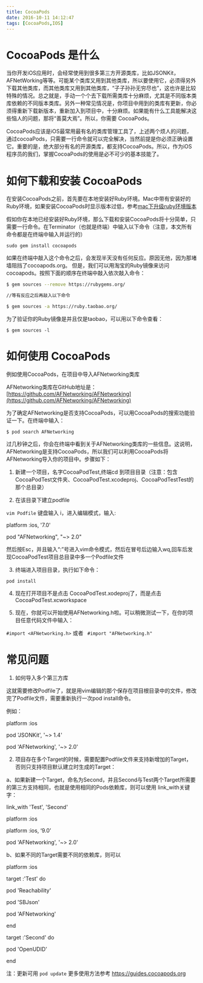 ```yaml
---
title: CocoaPods
date: 2016-10-11 14:12:47
tags: [CocoaPods,IOS]
---
```

# CocoaPods 是什么

当你开发iOS应用时，会经常使用到很多第三方开源类库，比如JSONKit，AFNetWorking等等。可能某个类库又用到其他类库，所以要使用它，必须得另外下载其他类库，而其他类库又用到其他类库，“子子孙孙无穷尽也”，这也许是比较特殊的情况。总之就是，手动一个个去下载所需类库十分麻烦，尤其是不同版本类库依赖的不同版本类库。另外一种常见情况是，你项目中用到的类库有更新，你必须得重新下载新版本，重新加入到项目中，十分麻烦。如果能有什么工具能解决这些恼人的问题，那将“善莫大焉”。所以，你需要 CocoaPods。

CocoaPods应该是iOS最常用最有名的类库管理工具了，上述两个烦人的问题，通过cocoaPods，只需要一行命令就可以完全解决，当然前提是你必须正确设置它。重要的是，绝大部分有名的开源类库，都支持CocoaPods。所以，作为iOS程序员的我们，掌握CocoaPods的使用是必不可少的基本技能了。

 <!-- more -->

# 如何下载和安装 CocoaPods

在安装CocoaPods之前，首先要在本地安装好Ruby环境。Mac中带有安装好的Ruby环境，如果安装CocoaPods时显示版本过低，参考[mac下升级ruby环境版本](http://blog.csdn.net/archer_sc/article/details/52043305)

假如你在本地已经安装好Ruby环境，那么下载和安装CocoaPods将十分简单，只需要一行命令。在Terminator（也就是终端）中输入以下命令（注意，本文所有命令都是在终端中输入并运行的）

`sudo gem install cocoapods`

如果在终端中敲入这个命令之后，会发现半天没有任何反应。原因无他，因为那堵墙阻挡了cocoapods.org。
但是，我们可以用淘宝的Ruby镜像来访问cocoapods。按照下面的顺序在终端中敲入依次敲入命令：

```bash
$ gem sources --remove https://rubygems.org/

//等有反应之后再敲入以下命令

$ gem sources -a https://ruby.taobao.org/

```

为了验证你的Ruby镜像是并且仅是taobao，可以用以下命令查看：

`$ gem sources -l`

# 如何使用 CocoaPods

例如使用CocoaPods，在项目中导入AFNetworking类库

AFNetworking类库在GitHub地址是：[https://github.com/AFNetworking/AFNetworking](https://github.com/AFNetworking/AFNetworking)

为了确定AFNetworking是否支持CocoaPods，可以用CocoaPods的搜索功能验证一下。在终端中输入：

`$ pod search AFNetworking`

过几秒钟之后，你会在终端中看到关于AFNetworking类库的一些信息。这说明，AFNetworking是支持CocoaPods，所以我们可以利用CocoaPods将AFNetworking导入你的项目中。步骤如下：

1. 新建一个项目，名字CocoaPodTest,终端cd 到项目目录（注意：包含CocoaPodTest文件夹、CocoaPodTest.xcodeproj、CocoaPodTestTest的那个总目录）

2. 在该目录下建立podfile

 `vim Podfile`
  键盘输入 i，进入编辑模式，输入:

  platform :ios, '7.0'

  pod "AFNetworking", "~> 2.0"

  然后按Esc，并且输入“:”号进入vim命令模式，然后在冒号后边输入wq,回车后发现CocoaPodTest项目总目录中多一个Podfile文件

3. 终端进入项目目录，执行如下命令：

  `pod install `

4. 现在打开项目不是点击 CocoaPodTest.xodeproj了，而是点击 CocoaPodTest.xcworkspace

5. 现在，你就可以开始使用AFNetworking.h啦。可以稍微测试一下，在你的项目任意代码文件中输入：

 `#import <AFNetworking.h>` 或者
` #import "AFNetworking.h"`


# 常见问题

1. 如何导入多个第三方库

 这就需要修改Podfile了，就是用vim编辑的那个保存在项目根目录中的文件，修改完了Podfile文件，需要重新执行一次pod install命令。

 例如：

 platform :ios

 pod 'JSONKit',       '~> 1.4'

 pod 'AFNetworking',  '~> 2.0'


2. 项目存在多个Target的时候，需要配置Podfile文件来支持新增加的Target，否则只支持项目默认建立时生成的Target：

 a、如果新建一个Target，命名为Second，并且Second与Test两个Target所需要的第三方支持相同，也就是使用相同的Pods依赖库，则可以使用
link_with关键字：

 link_with 'Test', 'Second'

 platform :ios

 platform :ios, ‘9.0’

 pod 'AFNetworking', '~> 2.0'

 b、如果不同的Target需要不同的依赖库，则可以

 platform :ios

 target :'Test' do

 pod 'Reachability'

 pod 'SBJson'

 pod 'AFNetworking'

 end

 target :'Second' do

 pod 'OpenUDID'

 end

注：更新可用 `pod update`
更多使用方法参考 https://guides.cocoapods.org
